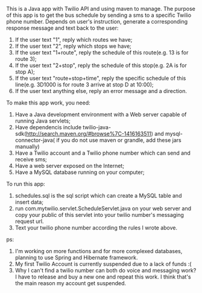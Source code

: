 This is a Java app with Twilio API and using maven to manage. 
The purpose of this app is to get the bus schedule by sending a sms to a specific Twilio phone number. Depends on user's instruction, generate a corresponding response message and text back to the user:
  1. If the user text "1", reply which routes we have; 
  2. If the user text "2", reply which stops we have; 
  3. If the user text "1+route", reply the schedule of this route(e.g. 13 is for route 3); 
  4. If the user text "2+stop", reply the schedule of this stop(e.g. 2A is for stop A); 
  5. If the user text "route+stop+time", reply the specific schedule of this line(e.g. 3D1000 is for route 3 arrive at stop D at 10:00); 
  6. If the user text anything else, reply an error message and a direction.
	
To make this app work, you need: 
  1. Have a Java development environment with a Web server capable of running Java servlets;
  2. Have dependencis include twilio-java-sdk(http://search.maven.org/#browse%7C-1416163511) and mysql-connector-java( if you do not use maven or grandle, add these jars manually)
  3. Have a Twilio account and a Twilio phone number which can send and receive sms;
  4. Have a web server exposed on the Internet;
  5. Have a MySQL database running on your computer;

To run this app:
 1. schedules.sql is the sql script which can create a MySQL table and insert data;
 2. run com.mytwilio.servlet.ScheduleServlet.java on your web server and copy your public of this servlet into your twilio number's messaging request url.
 3. Text your twilio phone number according the rules I wrote above.
 
ps: 
 1. I'm working on more functions and for more complexed databases, planning to use Spring and Hibernate framework.
 2. My first Twilio Account is currently suspended due to a lack of funds :(
 3. Why I can't find a twilio number can both do voice and messaging work? I have to release and buy a new one and repeat this work. I think that's the main reason my account get suspended.


